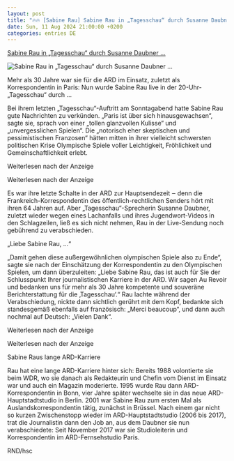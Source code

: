 ```yaml
---
layout: post
title: "🔥🔥 [Sabine Rau] Sabine Rau in „Tagesschau“ durch Susanne Daubner ..."
date: Sun, 11 Aug 2024 21:00:00 +0200
categories: entries DE
---
```

[Sabine Rau in „Tagesschau“ durch Susanne Daubner ...](https://www.rnd.de/medien/sabine-rau-in-tagesschau-durch-susanne-daubner-verabschiedet-frankreich-korrespondentin-verlaesst-YGIQ2A2URJDCBCJJL4HEOLE5EY.html)

![Sabine Rau in „Tagesschau“ durch Susanne Daubner ...](https://www.rnd.de/resizer/v2/EFBO6UNPFJFV5F7GJ67UWDTXYE.jpg?auth=ef6d39bdcfdc4d7c07a1dd795a6c7d4e6106e701459f68adbf6772973c53d7a9&quality=70&focal=627%2C190&width=1200&height=630)

Mehr als 30 Jahre war sie für die ARD im Einsatz, zuletzt als Korrespondentin in Paris: Nun wurde Sabine Rau live in der 20-Uhr-„Tagesschau“ durch ...

Bei ihrem letzten „Tagesschau“-Auftritt am Sonntagabend hatte Sabine Rau gute Nachrichten zu verkünden. „Paris ist über sich hinausgewachsen“, sagte sie, sprach von einer „tollen glanzvollen Kulisse“ und „unvergesslichen Spielen“. Die „notorisch eher skeptischen und pessimistischen Franzosen“ hätten mitten in ihrer vielleicht schwersten politischen Krise Olympische Spiele voller Leichtigkeit, Fröhlichkeit und Gemeinschaftlichkeit erlebt.

Weiterlesen nach der Anzeige

Weiterlesen nach der Anzeige

Es war ihre letzte Schalte in der ARD zur Hauptsendezeit ‒ denn die Frankreich-Korrespondentin des öffentlich-rechtlichen Senders hört mit ihren 64 Jahren auf. Aber „Tagesschau“-Sprecherin Susanne Daubner, zuletzt wieder wegen eines Lachanfalls und ihres Jugendwort-Videos in den Schlagzeilen, ließ es sich nicht nehmen, Rau in der Live-Sendung noch gebührend zu verabschieden.

„Liebe Sabine Rau, ...“

„Damit gehen diese außergewöhnlichen olympischen Spiele also zu Ende“, sagte sie nach der Einschätzung der Korrespondentin zu den Olympischen Spielen, um dann überzuleiten: „Liebe Sabine Rau, das ist auch für Sie der Schlusspunkt Ihrer journalistischen Karriere in der ARD. Wir sagen Au Revoir und bedanken uns für mehr als 30 Jahre kompetente und souveräne Berichterstattung für die ‚Tagesschau‘.“ Rau lachte während der Verabschiedung, nickte dann sichtlich gerührt mit dem Kopf, bedankte sich standesgemäß ebenfalls auf französisch: „Merci beaucoup“, und dann auch nochmal auf Deutsch: „Vielen Dank“.

Weiterlesen nach der Anzeige

Weiterlesen nach der Anzeige

Sabine Raus lange ARD-Karriere

Rau hat eine lange ARD-Karriere hinter sich: Bereits 1988 volontierte sie beim WDR, wo sie danach als Redakteurin und Chefin vom Dienst im Einsatz war und auch ein Magazin moderierte. 1995 wurde Rau dann ARD-Korrespondentin in Bonn, vier Jahre später wechselte sie in das neue ARD-Hauptstadtstudio in Berlin. 2001 war Sabine Rau zum ersten Mal als Auslandskorrespondentin tätig, zunächst in Brüssel. Nach einem gar nicht so kurzen Zwischenstopp wieder im ARD-Hauptstadtstudio (2006 bis 2017), trat die Journalistin dann den Job an, aus dem Daubner sie nun verabschiedete: Seit November 2017 war sie Studioleiterin und Korrespondentin im ARD-Fernsehstudio Paris.

RND/hsc

